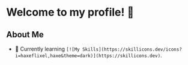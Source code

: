 # Welcome to my profile! 👋

## About Me

- 🌱 Currently learning `[![My Skills](https://skillicons.dev/icons?i=haxeflixel,haxe&theme=dark)](https://skillicons.dev)`.
